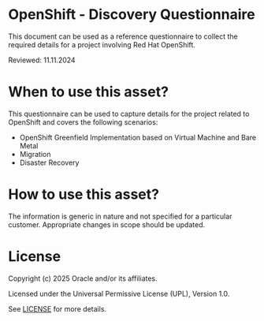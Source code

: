 # OpenShift - Discovery Questionnaire

This document can be used as a reference questionnaire to collect the required details for a project involving Red Hat OpenShift.

Reviewed: 11.11.2024

# When to use this asset?

This questionnaire can be used to capture details for the project related to OpenShift and covers the following scenarios:

- OpenShift Greenfield Implementation based on Virtual Machine and Bare Metal
- Migration
- Disaster Recovery

# How to use this asset?

The information is generic in nature and not specified for a particular customer. Appropriate changes in scope should be updated.

# License

Copyright (c) 2025 Oracle and/or its affiliates.

Licensed under the Universal Permissive License (UPL), Version 1.0.

See [LICENSE](https://github.com/oracle-devrel/technology-engineering/blob/main/LICENSE) for more details.
